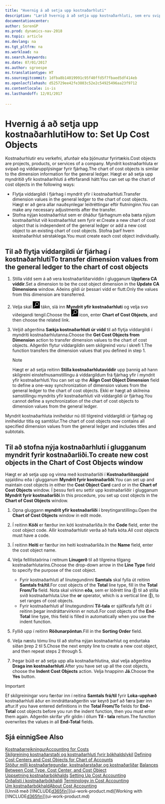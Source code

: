 ```yaml
---
title: "Hvernig á að setja upp kostnaðarhluti"
description: "Lærið hvernig á að setja upp kostnaðarhluti, sem eru svipaðir víddum fyrir fjárhaginn."
documentationcenter: 
author: SorenGP
ms.prod: dynamics-nav-2018
ms.topic: article
ms.devlang: na
ms.tgt_pltfrm: na
ms.workload: na
ms.search.keywords: 
ms.date: 07/01/2017
ms.author: sgroespe
ms.translationtype: HT
ms.sourcegitcommit: 1dfba8b14019991c95f40ffd5f7fbaed5df414eb
ms.openlocfilehash: d525729ee42fe3803c52e2c54925496aa23f9712
ms.contentlocale: is-is
ms.lasthandoff: 12/01/2017

---
```

# <a name="how-to-set-up-cost-objects"></a><span data-ttu-id="6106f-103">Hvernig á að setja upp kostnaðarhluti</span><span class="sxs-lookup"><span data-stu-id="6106f-103">How to: Set Up Cost Objects</span></span>
<span data-ttu-id="6106f-104">Kostnaðurhlutir eru verkefni, afurðair eða þjónustur fyrirtækis.</span><span class="sxs-lookup"><span data-stu-id="6106f-104">Cost objects are projects, products, or services of a company.</span></span> <span data-ttu-id="6106f-105">Myndrit kostnaðarhluta er svipað og víddarupplýsingar fyrir fjárhag.</span><span class="sxs-lookup"><span data-stu-id="6106f-105">The chart of cost objects is similar to the dimension information for the general ledger.</span></span> <span data-ttu-id="6106f-106">Hægt er að setja upp myndritið yfir kostnaðaríhluti á eftirfarandi hátt:</span><span class="sxs-lookup"><span data-stu-id="6106f-106">You can set up the chart of cost objects in the following ways:</span></span>  

* <span data-ttu-id="6106f-107">Flytja víddargildi í fjárhag í myndrit yfir í kostnaðarhluti.</span><span class="sxs-lookup"><span data-stu-id="6106f-107">Transfer dimension values in the general ledger to the chart of cost objects.</span></span> <span data-ttu-id="6106f-108">Hægt er að gera allar nauðsynlegar leiðréttingar eftir flutninginn.</span><span class="sxs-lookup"><span data-stu-id="6106f-108">You can make any necessary adjustments after the transfer.</span></span>  
* <span data-ttu-id="6106f-109">Stofna nýjan kostnaðarhlut sem er óháður fjárhagnum eða bæta nýjum kostnaðarhlut við kostnaðarhlut sem fyrir er.</span><span class="sxs-lookup"><span data-stu-id="6106f-109">Create a new chart of cost object that is independent of the general ledger or add a new cost object to an existing chart of cost objects.</span></span> <span data-ttu-id="6106f-110">Stofna þarf hvern kostnaðaríhlut sérstaklega.</span><span class="sxs-lookup"><span data-stu-id="6106f-110">You must create each cost object individually.</span></span>  

## <a name="to-transfer-dimension-values-from-the-general-ledger-to-the-chart-of-cost-objects"></a><span data-ttu-id="6106f-111">Til að flytja víddargildi úr fjárhag í kostnaðarhluti</span><span class="sxs-lookup"><span data-stu-id="6106f-111">To transfer dimension values from the general ledger to the chart of cost objects</span></span>  
1.  <span data-ttu-id="6106f-112">Stilla vídd sem á að vera kostnaðarliðarvíddin í glugganum **Uppfæra CA víddir**.</span><span class="sxs-lookup"><span data-stu-id="6106f-112">Set a dimension to be the cost object dimension in the **Update CA Dimensions** window.</span></span> <span data-ttu-id="6106f-113">Aðeins gildi úr þessari vídd er flutt.</span><span class="sxs-lookup"><span data-stu-id="6106f-113">Only the values from this dimension are transferred.</span></span>  
2.  <span data-ttu-id="6106f-114">Velja skal ![Leit að síðu eða skýrslu](media/ui-search/search_small.png "Leit að síðu eða skýrslu táknið") tákn, slá inn **Myndrit yfir kostnaðarhluti** og velja svo viðeigandi tengil.</span><span class="sxs-lookup"><span data-stu-id="6106f-114">Choose the ![Search for Page or Report](media/ui-search/search_small.png "Search for Page or Report icon") icon, enter **Chart of Cost Objects**, and then choose the related link.</span></span>  
3.  <span data-ttu-id="6106f-115">Veljið aðgerðina **Sækja kostnaðarhluti úr vídd** til að flytja víddargildi í myndriti kostnaðarhlutanna.</span><span class="sxs-lookup"><span data-stu-id="6106f-115">Choose the **Get Cost Objects from Dimension** action to transfer dimension values to the chart of cost objects.</span></span> <span data-ttu-id="6106f-116">Aðgerðin flytur víddargildin sem skilgreind voru í skrefi 1.</span><span class="sxs-lookup"><span data-stu-id="6106f-116">The function transfers the dimension values that you defined in step 1.</span></span>  

    > [!NOTE]  
    >  <span data-ttu-id="6106f-117">Hægt er að setja reitinn **Stilla kostnaðarhlutavíddir** upp þannig að hann skilgreini einstefnusamstillingu á víddargildum frá fjárhag yfir í myndrit yfir kostnaðarhluti.</span><span class="sxs-lookup"><span data-stu-id="6106f-117">You can set up the **Align Cost Object Dimension**  field to define a one-way synchronization of dimension values from the general ledger to the chart of cost objects.</span></span> <span data-ttu-id="6106f-118">Ekki er hægt að skilreina samstillingu myndrits yfir kostnaðarhluti við víddargildi úr fjárhag.</span><span class="sxs-lookup"><span data-stu-id="6106f-118">You cannot define a synchronization of the chart of cost objects to dimension values from the general ledger.</span></span>  

<span data-ttu-id="6106f-119">Myndrit kostnaðarhluta inniheldur nú öll tilgreind víddargildi úr fjárhag og inniheldur titla og samtölur.</span><span class="sxs-lookup"><span data-stu-id="6106f-119">The chart of cost objects now contains all specified dimension values from the general ledger and includes titles and subtotals.</span></span>  

## <a name="to-create-new-cost-objects-in-the-chart-of-cost-objects-window"></a><span data-ttu-id="6106f-120">Til að stofna nýja kostnaðarhluti í glugganum myndrit fyrir kostnaðarliði.</span><span class="sxs-lookup"><span data-stu-id="6106f-120">To create new cost objects in the Chart of Cost Objects window</span></span>  
<span data-ttu-id="6106f-121">Hægt er að setja upp og vinna með kostnaðarliði í **Kostnaðarliðaspjald** spjaldinu eða í glugganum **Myndrit fyrir kostnaðarliði**.</span><span class="sxs-lookup"><span data-stu-id="6106f-121">You can set up and maintain cost objects in either the **Cost Object Card** card or in the **Chart of Cost Objects** window.</span></span> <span data-ttu-id="6106f-122">Í þessu ferli eru settir upp kostnaðarliðir í glugganum **Myndrit fyrir kostnaðarliði**.</span><span class="sxs-lookup"><span data-stu-id="6106f-122">In this procedure, you set up cost objects in the **Chart of Cost Objects** window.</span></span>  

1.  <span data-ttu-id="6106f-123">Opna gluggann **myndrit yfir kostnaðarliði** í breytingarstillingu.</span><span class="sxs-lookup"><span data-stu-id="6106f-123">Open the **Chart of Cost Objects** window in edit mode.</span></span>  
2.  <span data-ttu-id="6106f-124">Í reitinn **Kóði** er færður inn kóti kostnaðarliða.</span><span class="sxs-lookup"><span data-stu-id="6106f-124">In the **Code** field, enter the cost object code.</span></span> <span data-ttu-id="6106f-125">Allir kostnaðarhlutir verða að hafa kóta.</span><span class="sxs-lookup"><span data-stu-id="6106f-125">All cost objects must have a code.</span></span>  
3.  <span data-ttu-id="6106f-126">Í reitinn **Heiti** er færður inn heiti kostnaðarliða.</span><span class="sxs-lookup"><span data-stu-id="6106f-126">In the **Name** field, enter the cost object name.</span></span>  
4.  <span data-ttu-id="6106f-127">Velja fellilistaörina í reitnum **Línugerð** til að tilgreina tilgang kostnaðarhlutarins.</span><span class="sxs-lookup"><span data-stu-id="6106f-127">Choose the drop-down arrow in the **Line Type** field to specify the purpose of the cost object.</span></span>  

    * <span data-ttu-id="6106f-128">Fyrir kostnaðarhluti af línutegundinni **Samtals** skal fylla út reitinn **Samtals frá/til**.</span><span class="sxs-lookup"><span data-stu-id="6106f-128">For cost objects of the **Total** line type, fill in the **Total From/To** field.</span></span> <span data-ttu-id="6106f-129">Nota skal virkinn **eða**, sem er lóðrétt lína (**&#124;**) til að stilla svið kostnaðarhluta.</span><span class="sxs-lookup"><span data-stu-id="6106f-129">Use the **or** operator, which is a vertical line (**&#124;**), to set ranges of cost objects.</span></span>  
    * <span data-ttu-id="6106f-130">Fyrir kostnaðarhluti af línutegundinni **Til-tala** er sjálfkrafa fyllt út í reitinn þegar inndráttarvirknin er notuð.</span><span class="sxs-lookup"><span data-stu-id="6106f-130">For cost objects of the **End-Total** line type, this field is filled in automatically when you use  the indent function.</span></span>  
5.  <span data-ttu-id="6106f-131">Fyllið upp í reitinn **Röðunarpöntun**.</span><span class="sxs-lookup"><span data-stu-id="6106f-131">Fill in the **Sorting Order** field.</span></span>  
6.  <span data-ttu-id="6106f-132">Velja næstu tómu línu til að stofna nýjan kostnaðarhlut og endurtaka síðan þrep 2 til 5.</span><span class="sxs-lookup"><span data-stu-id="6106f-132">Chose the next empty line to create a new cost object, and then repeat steps 2 through 5.</span></span>  
7.  <span data-ttu-id="6106f-133">Þegar búið er að setja upp alla kostnaðarhlutina, skal velja aðgerðina **Draga inn kostnaðarhluti**.</span><span class="sxs-lookup"><span data-stu-id="6106f-133">After you have set up all the cost objects, choose the **Indent Cost Objects** action.</span></span> <span data-ttu-id="6106f-134">Velja hnappinn **Já**.</span><span class="sxs-lookup"><span data-stu-id="6106f-134">Choose the **Yes** button.</span></span>  

> [!IMPORTANT]  
>  <span data-ttu-id="6106f-135">Ef skilgreiningar voru færðar inn í reitina **Samtals frá/til** fyrir **Loka-upphæð** kostnaðarhluti áður en inndráttaraðgerðin var keyrð þarf að færa þær inn aftur.</span><span class="sxs-lookup"><span data-stu-id="6106f-135">If you have entered definitions in the **Total From/To** fields for **End-Total** cost objects before you run the indent function, then you must enter them again.</span></span> <span data-ttu-id="6106f-136">Aðgerðin skrifar yfir gildin í öllum **Til - tala** reitum.</span><span class="sxs-lookup"><span data-stu-id="6106f-136">The function overwrites the values in all **End-Total** fields.</span></span>  

## <a name="see-also"></a><span data-ttu-id="6106f-137">Sjá einnig</span><span class="sxs-lookup"><span data-stu-id="6106f-137">See Also</span></span>  
[<span data-ttu-id="6106f-138">Kostnaðarreikningur</span><span class="sxs-lookup"><span data-stu-id="6106f-138">Accounting for Costs</span></span>](finance-manage-cost-accounting.md)  
<span data-ttu-id="6106f-139">[Skilgreining kostnaðarstaði og kostnaðarhluti fyrir bókhaldslykil](finance-defining-cost-centers-and-cost-objects-for-chart-of-accounts.md) </span><span class="sxs-lookup"><span data-stu-id="6106f-139">[Defining Cost Centers and Cost Objects for Chart of Accounts](finance-defining-cost-centers-and-cost-objects-for-chart-of-accounts.md) </span></span>  
<span data-ttu-id="6106f-140">[Stöður milli kostnaðartegundar, kostnaðarstaðar og kostnaðarliðar](finance-balances-between-cost-type-cost-center-and-cost-object.md) </span><span class="sxs-lookup"><span data-stu-id="6106f-140">[Balances Between Cost Type, Cost Center, and Cost Object](finance-balances-between-cost-type-cost-center-and-cost-object.md) </span></span>  
<span data-ttu-id="6106f-141">[Uppsetning kostnaðarbókhalds](finance-set-up-cost-accounting.md) </span><span class="sxs-lookup"><span data-stu-id="6106f-141">[Setting Up Cost Accounting](finance-set-up-cost-accounting.md) </span></span>  
<span data-ttu-id="6106f-142">[Orðalisti í kostnaðarbókhaldi](finance-terminology-in-cost-accounting.md) </span><span class="sxs-lookup"><span data-stu-id="6106f-142">[Terminology in Cost Accounting](finance-terminology-in-cost-accounting.md) </span></span>  
[<span data-ttu-id="6106f-143">Um kostnaðarbókhald</span><span class="sxs-lookup"><span data-stu-id="6106f-143">About Cost Accounting</span></span>](finance-about-cost-accounting.md)  
<span data-ttu-id="6106f-144">[Unnið með [!INCLUDE[d365fin](includes/d365fin_md.md)]](ui-work-product.md)</span><span class="sxs-lookup"><span data-stu-id="6106f-144">[Working with [!INCLUDE[d365fin](includes/d365fin_md.md)]](ui-work-product.md)</span></span>

